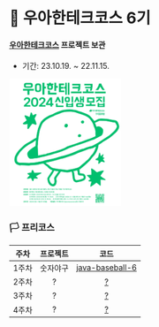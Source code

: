 # 🚀 우아한테크코스 6기

#### [우아한테크코스](https://woowacourse.github.io) 프로젝트 보관
 - 기간: 23.10.19. ~ 22.11.15.

<img src=/image/image.png width="40%" height="40%" />

### 🏳 프리코스
|  주차 |        프로젝트         |                                             코드                                            |
|:-----:|:----------------------:|:-------------------------------------------------------------------------------------------:|
| 1주차 |        숫자야구        |                 [java-baseball-6](https://github.com/Dreaming-J/java-baseball-6)                 |
| 2주차 |           ?           |                    [?]()                    |
| 3주차 |           ?           |                    [?]()                    |
| 4주차 |           ?           |                    [?]()                    |